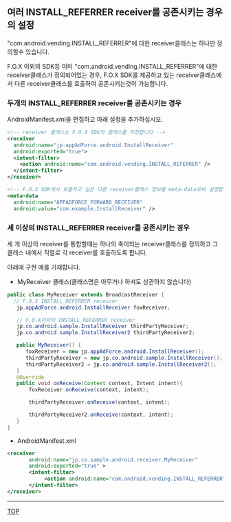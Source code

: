 ## 여러 INSTALL_REFERRER receiver를 공존시키는 경우의 설정

"com.android.vending.INSTALL_REFERRER"에 대한 receiver클래스는 하나만 정의할수 있습니다.

F.O.X 이외의 SDK등 이미 "com.android.vending.INSTALL_REFERRER"에 대한 receiver클래스가 정의되어있는 경우, F.O.X SDK를 제공하고 있는 receiver클래스에서 다른 receiver클래스를 호출하여 공존시키는것이 가능합니다.

### 두개의 INSTALL_REFERRER receiver를 공존시키는 경우

AndroidManifest.xml을 편집하고 아래 설정을 추가하십시오.

```xml
<!-- receiver 클래스는 F.O.X SDK의 클래스를 지정합니다 -->
<receiver
  android:name="jp.appAdForce.android.InstallReceiver"
  android:exported="true">
  <intent-filter>
    <action android:name="com.android.vending.INSTALL_REFERRER" />
  </intent-filter>
</receiver>

<!-- F.O.X SDK에서 호출하고 싶은 다른 receiver클래스 정보를 meta-data로써 설명합니다 -->
<meta-data
  android:name="APPADFORCE_FORWARD_RECEIVER"
  android:value="com.example.InstallReceiver" />
```

### 세 이상의 INSTALL_REFERRER receiver를 공존시키는 경우

세 개 이상의 receiver를 통합할때는 하나의 축이되는 receiver클래스를 정의하고 그 클래스 내에서 직렬로 각 receiver를 호출하도록 합니다.

아래에 구현 예를 기재합니다.

* MyReceiver 클래스(클래스명은 아무거나 하셔도 상관하지 않습니다)

```java
public class MyReceiver extends BroadcastReceiver {
  // F.O.X INSTALL_REFERRER receiver
   jp.appAdForce.android.InstallReceiver foxReceiver;

   // F.O.X이외의 INSTALL_REFERRER receiver
   jp.co.android.sample.InstallReceiver thirdPartyReceiver;
   jp.co.android.sample.InstallReceiver2 thirdPartyReceiver2;

   public MyReceiver() {
      foxReceiver = new jp.appAdForce.android.InstallReceiver();
      thirdPartyReceiver = new jp.co.android.sample.InstallReceiver();
      thirdPartyReceiver2 = jp.co.android.sample.InstallReceiver2();
   }
   @Override
   public void onReceive(Context context, Intent intent){
       foxReceiver.onReceive(context, intent);

       thirdPartyReceiver.onReceive(context, intent);

       thirdPartyReceiver2.onReceive(context, intent);
   }
}
```

* AndroidManifest.xml

```xml
<receiver
       android:name="jp.co.sample.android.receiver.MyReceiver"
       android:exported="true" >
       <intent-filter>
            <action android:name="com.android.vending.INSTALL_REFERRER" />
       </intent-filter>
</receiver>
```


---
[TOP](../../README.md)
